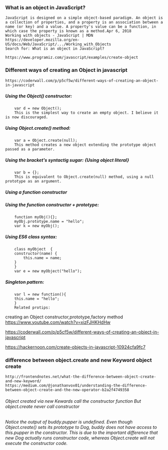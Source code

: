 
### What is an object in JavaScript?
    JavaScript is designed on a simple object-based paradigm. An object is a collection of properties, and a property is an association between a name (or key) and a value. A property's value can be a function, in which case the property is known as a method.Apr 6, 2018
    Working with objects - JavaScript | MDN
    https://developer.mozilla.org/en-US/docs/Web/JavaScript/.../Working_with_Objects
    Search for: What is an object in JavaScript?

    https://www.programiz.com/javascript/examples/create-object


### Different ways of creating an Object in javascript
    https://coderwall.com/p/p5cf5w/different-ways-of-creating-an-object-in-javascript

   ##### Using the Object() constructor:
        var d = new Object();
        This is the simplest way to create an empty object. I believe it is now discouraged.

   ##### Using Object.create() method:
        var a = Object.create(null);
        This method creates a new object extending the prototype object passed as a parameter.

   ##### Using the bracket's syntactig sugar: {Using object literal} 
        var b = {};
        This is equivalent to Object.create(null) method, using a null prototype as an argument.

   ##### Using a function constructor
   <script>
        var Obj = function(name) {
        this.name = name
        }
        var c = new Obj("hello"); 
        // What the new operator does is call a function and setting this of the function to a fresh new Object, and binding the prototype of that new Object to the function's prototype. As is:

        function f {};

        new f(a, b, c);

        // Would be equivalent to: 

        // Create a new instance using f's prototype.
        var newInstance = Object.create(f.prototype)
        var result;

        // Call the function
        result = f.call(newInstance, a, b, c),

        // If the result is a non-null object, use it, otherwise use the new instance.
        result && typeof result === 'object' ? result : newInstance
   </script>
   ##### Using the function constructor + prototype:
        function myObj(){};
        myObj.prototype.name = "hello";
        var k = new myObj();
   ##### Using ES6 class syntax:
        class myObject  {
        constructor(name) {
            this.name = name;
        }
        }
        var e = new myObject("hello");
   ##### Singleton pattern:
        var l = new function(){
        this.name = "hello";
        }
        Related protips:



creating an Object constructor,prototype,factory method
https://www.youtube.com/watch?v=xizFJHKHdHw

https://coderwall.com/p/p5cf5w/different-ways-of-creating-an-object-in-javascript

https://hackernoon.com/create-objects-in-javascript-10924cfa9fc7




### difference between object.create and new Keyword object create 
    http://frontendnotes.net/what-the-difference-between-object-create-and-new-keyword/
    https://medium.com/@jonathanvox01/understanding-the-difference-between-object-create-and-the-new-operator-b2a2f4749358

   ###### Object created via new Kewards call the constructor function But object.create never call constructor 
   <script>
    function Dog(){
        this.pupper = 'Pupper';
    };

    //Using Object.create()
    Dog.prototype.pupperino = 'Pups.';
    var buddy = Object.create(Dog.prototype);
    console.log(buddy.pupper); //Output is undefined
    console.log(buddy.pupperino); //Output is Pups.


    //Using New Keyword
    var maddie = new Dog();
    console.log(maddie.pupper); //Output is Pupper
    console.log(maddie.pupperino); //Output is Pups.

   </script>

   ###### Notice the output of buddy.pupper is undefined. Even though Object.create() sets its prototype to Dog, buddy does not have access to this.pupper in the constructor. This is due to the important difference that new Dog actually runs constructor code, whereas Object.create will not execute the constructor code.